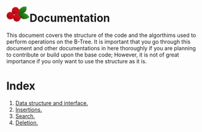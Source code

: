 <h1><img src ="docs/cranberries_white_small.png" alt = "cranberries" width="12%">Documentation</h1>

This document covers the structure of the code and the algorthims used to perform operations on the B-Tree. It is important that you go through this document and other documentations in here thoroughly if you are planning to contribute or build upon the base code; However, it is not of great importance if you only want to use the structure as it is.

# Index 

1. [Data structure and interface.](datastruct_and_int.md)
2. [Insertions.](insertions.md)
3. [Search.](search.md)
4. [Deletion.](#)


